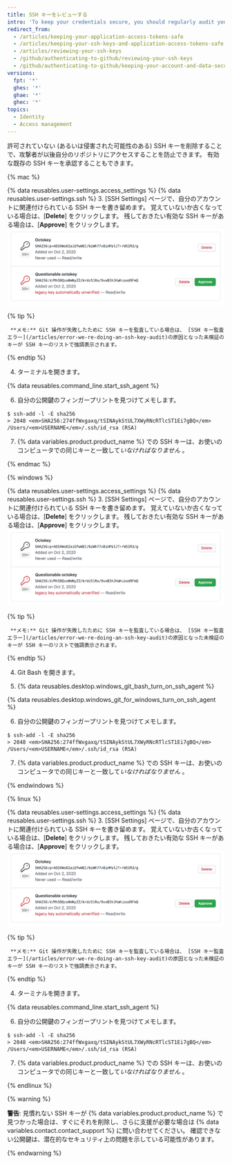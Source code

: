 ```yaml
---
title: SSH キーをレビューする
intro: 'To keep your credentials secure, you should regularly audit your SSH keys, deploy keys, and review authorized applications that access your account on {% ifversion ghae %}{% data variables.product.product_name %}{% else %}{% data variables.product.product_location %}{% endif %}.'
redirect_from:
  - /articles/keeping-your-application-access-tokens-safe
  - /articles/keeping-your-ssh-keys-and-application-access-tokens-safe
  - /articles/reviewing-your-ssh-keys
  - /github/authenticating-to-github/reviewing-your-ssh-keys
  - /github/authenticating-to-github/keeping-your-account-and-data-secure/reviewing-your-ssh-keys
versions:
  fpt: '*'
  ghes: '*'
  ghae: '*'
  ghec: '*'
topics:
  - Identity
  - Access management
---
```


許可されていない (あるいは侵害された可能性のある) SSH キーを削除することで、攻撃者が以後自分のリポジトリにアクセスすることを防止できます。 有効な既存の SSH キーを承認することもできます。

{% mac %}

{% data reusables.user-settings.access_settings %}
{% data reusables.user-settings.ssh %}
3. [SSH Settings] ページで、自分のアカウントに関連付けられている SSH キーを書き留めます。 覚えていないか古くなっている場合は、[**Delete**] をクリックします。 残しておきたい有効な SSH キーがある場合は、[**Approve**] をクリックします。 ![SSH キーのリスト](/assets/images/help/settings/settings-ssh-key-review.png)

  {% tip %}

     **メモ:** Git 操作が失敗したために SSH キーを監査している場合は、 [SSH キー監査エラー](/articles/error-we-re-doing-an-ssh-key-audit)の原因となった未検証のキーが SSH キーのリストで強調表示されます。

  {% endtip %}

4. ターミナルを開きます。

{% data reusables.command_line.start_ssh_agent %}

6. 自分の公開鍵のフィンガープリントを見つけてメモします。
  ```shell
  $ ssh-add -l -E sha256
  > 2048 <em>SHA256:274ffWxgaxq/tSINAykStUL7XWyRNcRTlcST1Ei7gBQ</em> /Users/<em>USERNAME</em>/.ssh/id_rsa (RSA)
  ```

7. {% data variables.product.product_name %} での SSH キーは、お使いのコンピュータでの同じキーと一致して*いなければなりません* 。

{% endmac %}

{% windows %}

{% data reusables.user-settings.access_settings %}
{% data reusables.user-settings.ssh %}
3. [SSH Settings] ページで、自分のアカウントに関連付けられている SSH キーを書き留めます。 覚えていないか古くなっている場合は、[**Delete**] をクリックします。 残しておきたい有効な SSH キーがある場合は、[**Approve**] をクリックします。 ![SSH キーのリスト](/assets/images/help/settings/settings-ssh-key-review.png)

  {% tip %}

     **メモ:** Git 操作が失敗したために SSH キーを監査している場合は、 [SSH キー監査エラー](/articles/error-we-re-doing-an-ssh-key-audit)の原因となった未検証のキーが SSH キーのリストで強調表示されます。

  {% endtip %}

4. Git Bash を開きます。

5. {% data reusables.desktop.windows_git_bash_turn_on_ssh_agent %}

  {% data reusables.desktop.windows_git_for_windows_turn_on_ssh_agent %}

6. 自分の公開鍵のフィンガープリントを見つけてメモします。
  ```shell
  $ ssh-add -l -E sha256
  > 2048 <em>SHA256:274ffWxgaxq/tSINAykStUL7XWyRNcRTlcST1Ei7gBQ</em> /Users/<em>USERNAME</em>/.ssh/id_rsa (RSA)
  ```

7. {% data variables.product.product_name %} での SSH キーは、お使いのコンピュータでの同じキーと一致して*いなければなりません* 。

{% endwindows %}

{% linux %}

{% data reusables.user-settings.access_settings %}
{% data reusables.user-settings.ssh %}
3. [SSH Settings] ページで、自分のアカウントに関連付けられている SSH キーを書き留めます。 覚えていないか古くなっている場合は、[**Delete**] をクリックします。 残しておきたい有効な SSH キーがある場合は、[**Approve**] をクリックします。 ![SSH キーのリスト](/assets/images/help/settings/settings-ssh-key-review.png)

  {% tip %}

     **メモ:** Git 操作が失敗したために SSH キーを監査している場合は、 [SSH キー監査エラー](/articles/error-we-re-doing-an-ssh-key-audit)の原因となった未検証のキーが SSH キーのリストで強調表示されます。

  {% endtip %}

4. ターミナルを開きます。

{% data reusables.command_line.start_ssh_agent %}

6. 自分の公開鍵のフィンガープリントを見つけてメモします。
  ```shell
  $ ssh-add -l -E sha256
  > 2048 <em>SHA256:274ffWxgaxq/tSINAykStUL7XWyRNcRTlcST1Ei7gBQ</em> /Users/<em>USERNAME</em>/.ssh/id_rsa (RSA)
  ```

7. {% data variables.product.product_name %} での SSH キーは、お使いのコンピュータでの同じキーと一致して*いなければなりません* 。

{% endlinux %}

{% warning %}

**警告**: 見慣れない SSH キーが {% data variables.product.product_name %} で見つかった場合は、すぐにそれを削除し、さらに支援が必要な場合は {% data variables.contact.contact_support %} に問い合わせてください。 確認できない公開鍵は、潜在的なセキュリティ上の問題を示している可能性があります。

{% endwarning %}
